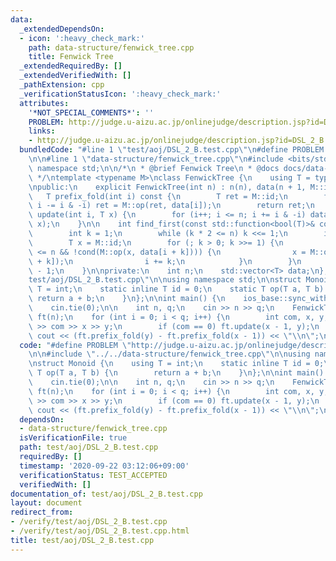 ```yaml
---
data:
  _extendedDependsOn:
  - icon: ':heavy_check_mark:'
    path: data-structure/fenwick_tree.cpp
    title: Fenwick Tree
  _extendedRequiredBy: []
  _extendedVerifiedWith: []
  _pathExtension: cpp
  _verificationStatusIcon: ':heavy_check_mark:'
  attributes:
    '*NOT_SPECIAL_COMMENTS*': ''
    PROBLEM: http://judge.u-aizu.ac.jp/onlinejudge/description.jsp?id=DSL_2_B
    links:
    - http://judge.u-aizu.ac.jp/onlinejudge/description.jsp?id=DSL_2_B
  bundledCode: "#line 1 \"test/aoj/DSL_2_B.test.cpp\"\n#define PROBLEM \"http://judge.u-aizu.ac.jp/onlinejudge/description.jsp?id=DSL_2_B\"\
    \n\n#line 1 \"data-structure/fenwick_tree.cpp\"\n#include <bits/stdc++.h>\nusing\
    \ namespace std;\n\n/*\n * @brief Fenwick Tree\n * @docs docs/data-structure/fenwick_tree.md\n\
    \ */\ntemplate <typename M>\nclass FenwickTree {\n    using T = typename M::T;\n\
    \npublic:\n    explicit FenwickTree(int n) : n(n), data(n + 1, M::id) {}\n\n \
    \   T prefix_fold(int i) const {\n        T ret = M::id;\n        for (; i > 0;\
    \ i -= i & -i) ret = M::op(ret, data[i]);\n        return ret;\n    }\n\n    void\
    \ update(int i, T x) {\n        for (i++; i <= n; i += i & -i) data[i] = M::op(data[i],\
    \ x);\n    }\n\n    int find_first(const std::function<bool(T)>& cond) const {\n\
    \        int k = 1;\n        while (k * 2 <= n) k <<= 1;\n        int i = 0;\n\
    \        T x = M::id;\n        for (; k > 0; k >>= 1) {\n            if (i + k\
    \ <= n && !cond(M::op(x, data[i + k]))) {\n                x = M::op(x, data[i\
    \ + k]);\n                i += k;\n            }\n        }\n        return i\
    \ - 1;\n    }\n\nprivate:\n    int n;\n    std::vector<T> data;\n};\n#line 4 \"\
    test/aoj/DSL_2_B.test.cpp\"\n\nusing namespace std;\n\nstruct Monoid {\n    using\
    \ T = int;\n    static inline T id = 0;\n    static T op(T a, T b) {\n       \
    \ return a + b;\n    }\n};\n\nint main() {\n    ios_base::sync_with_stdio(false);\n\
    \    cin.tie(0);\n\n    int n, q;\n    cin >> n >> q;\n    FenwickTree<Monoid>\
    \ ft(n);\n    for (int i = 0; i < q; i++) {\n        int com, x, y;\n        cin\
    \ >> com >> x >> y;\n        if (com == 0) ft.update(x - 1, y);\n        else\
    \ cout << (ft.prefix_fold(y) - ft.prefix_fold(x - 1)) << \"\\n\";\n    }\n}\n"
  code: "#define PROBLEM \"http://judge.u-aizu.ac.jp/onlinejudge/description.jsp?id=DSL_2_B\"\
    \n\n#include \"../../data-structure/fenwick_tree.cpp\"\n\nusing namespace std;\n\
    \nstruct Monoid {\n    using T = int;\n    static inline T id = 0;\n    static\
    \ T op(T a, T b) {\n        return a + b;\n    }\n};\n\nint main() {\n    ios_base::sync_with_stdio(false);\n\
    \    cin.tie(0);\n\n    int n, q;\n    cin >> n >> q;\n    FenwickTree<Monoid>\
    \ ft(n);\n    for (int i = 0; i < q; i++) {\n        int com, x, y;\n        cin\
    \ >> com >> x >> y;\n        if (com == 0) ft.update(x - 1, y);\n        else\
    \ cout << (ft.prefix_fold(y) - ft.prefix_fold(x - 1)) << \"\\n\";\n    }\n}"
  dependsOn:
  - data-structure/fenwick_tree.cpp
  isVerificationFile: true
  path: test/aoj/DSL_2_B.test.cpp
  requiredBy: []
  timestamp: '2020-09-22 03:12:06+09:00'
  verificationStatus: TEST_ACCEPTED
  verifiedWith: []
documentation_of: test/aoj/DSL_2_B.test.cpp
layout: document
redirect_from:
- /verify/test/aoj/DSL_2_B.test.cpp
- /verify/test/aoj/DSL_2_B.test.cpp.html
title: test/aoj/DSL_2_B.test.cpp
---
```

